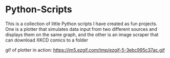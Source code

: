 # Python-Scripts
This is a collection of little Python scripts I have created as fun projects. One is a plotter that simulates data input from two different sources and displays them on the same graph, and the other is an image scraper that can download XKCD comics to a folder

gif of plotter in action: https://im5.ezgif.com/tmp/ezgif-5-3ebc995c37ac.gif

